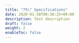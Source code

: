 ```yaml
---
title: "75\" Specifications"
date: 2020-01-30T00:38:25+09:00
description: Test description
draft: false
weight: 2
enableToc: false
---
```

